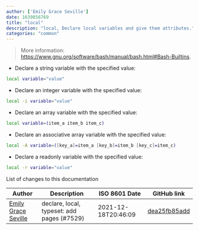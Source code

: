 ```yaml
---
author: ['Emily Grace Seville']
date: 1639856769
title: "local"
description: "local, Declare local variables and give them attributes."
categories: "common"
---
```

> More information: <https://www.gnu.org/software/bash/manual/bash.html#Bash-Builtins>.

- Declare a string variable with the specified value:

```bash
local variable="value"
```

- Declare an integer variable with the specified value:

```bash
local -i variable="value"
```

- Declare an array variable with the specified value:

```bash
local variable=(item_a item_b item_c)
```

- Declare an associative array variable with the specified value:

```bash
local -A variable=([key_a]=item_a [key_b]=item_b [key_c]=item_c)
```

- Declare a readonly variable with the specified value:

```bash
local -r variable="value"
```
List of changes to this documentation


Author | Description | ISO 8601 Date | GitHub link
------|-----|-----|-----
[Emily Grace Seville](mailto:emilyseville7cf@gmail.com) | declare, local, typeset: add pages (#7529) | 2021-12-18T20:46:09 | [dea25fb85add](https://github.com/tldr-pages/tldr/commit/dea25fb85add59a3d75df3df9822f7b7c803c755)

